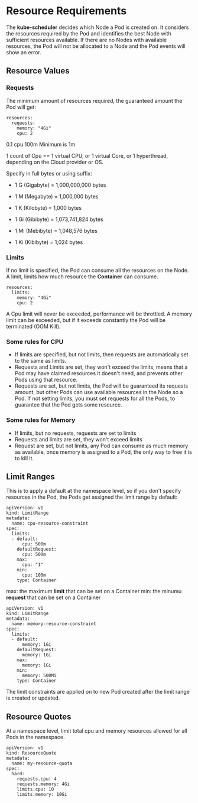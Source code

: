 # Resource Requirements

The **kube-scheduler** decides which Node a Pod is created on.
It considers the resources required by the Pod and identifies the best Node with sufficient resources available. If there are no Nodes with available resources, the Pod will not be allocated to a Node and the Pod events will show an error.

## Resource Values
### Requests
The minimum amount of resources required, the guaranteed amount the Pod will get:


```
resources:
  requests:
    memory: "4Gi"
    cpu: 2
```

0.1 cpu
100m
Minimum is 1m

1 count of Cpu == 1 virtual CPU, or 1 virtual Core, or 1 hyperthread, depending on the Cloud provider or OS.

Specify in full bytes or using suffix:
- 1 G (Gigabyte) = 1,000,000,000 bytes
- 1 M (Megabyte) = 1,000,000 bytes
- 1 K (Kilobyte) = 1,000 bytes

- 1 Gi (Gibibyte) = 1,073,741,824 bytes
- 1 Mi (Mebibyte) = 1,048,576 bytes
- 1 Ki (Kibibyte) = 1,024 bytes

### Limits
If no limit is specified, the Pod can consume all the resources on the Node. A limit, limits how much resource the **Container** can consume.

```
resources:
  limits:
    memory: "4Gi"
    cpu: 2
```

A Cpu limit will never be exceeded, performance will be throttled.
A memory limit can be exceeded, but if it exceeds constantly the Pod will be terminated (OOM Kill).


### Some rules for CPU
- If limits are specified, but not limits, then requests are automatically set to the same as limits.
- Requests and Limits are set, they won't exceed the limits, means that a Pod may have claimed resources it doesn't need, and prevents other Pods using that resource.
- Requests are set, but not limits, the Pod will be guaranteed its requests amount, but other Pods can use available resources in the Node so a Pod. If not setting limits, you must set requests for all the Pods, to guarantee that the Pod gets some resource.

### Some rules for Memory
- If limits, but no requests, requests are set to limits
- Requests and limits are set, they won't exceed limits
- Request are set, but not limits, any Pod can consume as much memory as available, once memory is assigned to a Pod, the only way to free it is to kill it.

## Limit Ranges
This is to apply a default at the namespace level, so if you don't specify resources in the Pod, the Pods get assigned the limit range by default:

```
apiVersion: v1
kind: LimitRange
metadata:
  name: cpu-resource-constraint
spec:
  limits:
  - default:
      cpu: 500m
    defaultRequest:
      cpu: 500m
    max:
      cpu: "1"
    min:
      cpu: 100m
    type: Container
```

max: the maximum **limit** that can be set on a Container
min: the minumu **request** that can be set on a Container

```
apiVersion: v1
kind: LimitRange
metadata:
  name: memory-resource-constraint
spec:
  limits:
  - default:
      memory: 1Gi
    defaultRequest:
      memory: 1Gi
    max:
      memory: 1Gi
    min:
      memory: 500Mi
    type: Container
```

The limit constraints are applied on to new Pod created after the limit range is created or updated.

## Resource Quotes
At a namespace level, limit total cpu and memory resources allowed for all Pods in the namespace.

```
apiVersion: v1
kind: ResourceQuote
metadata:
  name: my-resource-quota
spec:
  hard:
    requests.cpu: 4
    requests.memory: 4Gi
    limits.cpu: 10
    limits.memory: 10Gi
```
